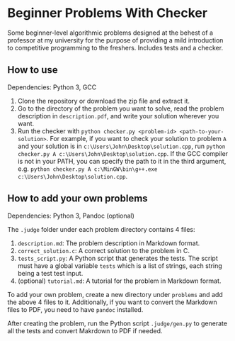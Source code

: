 # Beginner Problems With Checker

Some beginner-level algorithmic problems designed at the behest of a professor at my university for the purpose of providing a mild introduction to competitive programming to the freshers. Includes tests and a checker.

## How to use

Dependencies: Python 3, GCC

1. Clone the repository or download the zip file and extract it.
2. Go to the directory of the problem you want to solve, read the problem description in `description.pdf`, and write your solution wherever you want.
3. Run the checker with `python checker.py <problem-id> <path-to-your-solution>`. For example, if you want to check your solution to problem `A` and your solution is in `c:\Users\John\Desktop\solution.cpp`, run `python checker.py A c:\Users\John\Desktop\solution.cpp`. If the GCC compiler is not in your PATH, you can specify the path to it in the third argument, e.g. `python checker.py A c:\MinGW\bin\g++.exe c:\Users\John\Desktop\solution.cpp`.

## How to add your own problems

Dependencies: Python 3, Pandoc (optional)

The `.judge` folder under each problem directory contains 4 files:

1. `description.md`: The problem description in Markdown format.
2. `correct_solution.c`: A correct solution to the problem in C.
3. `tests_script.py`: A Python script that generates the tests. The script must have a global variable `tests` which is a list of strings, each string being a test test input.
4. (optional) `tutorial.md`: A tutorial for the problem in Markdown format.

To add your own problem, create a new directory under `problems` and add the above 4 files to it. Additionally, if you want to convert the Markdown files to PDF, you need to have `pandoc` installed.

After creating the problem, run the Python script `.judge/gen.py` to generate all the tests and convert Makrdown to PDF if needed.
